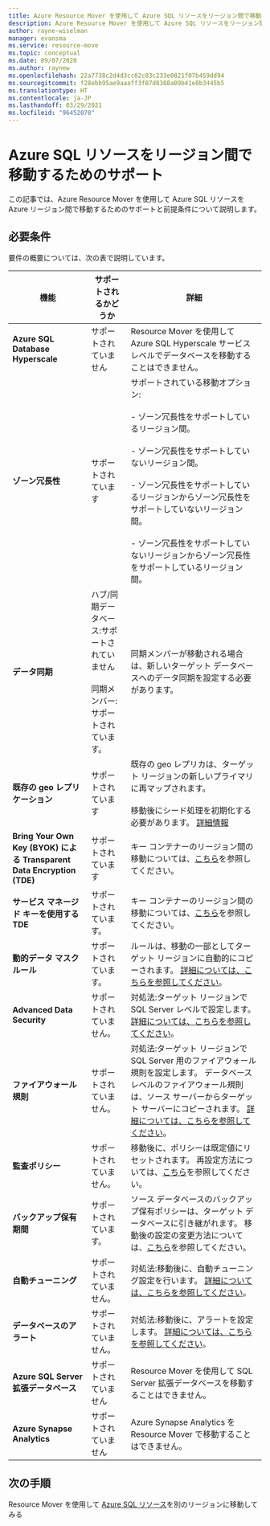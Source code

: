 ```yaml
---
title: Azure Resource Mover を使用して Azure SQL リソースをリージョン間で移動するためのサポート。
description: Azure Resource Mover を使用して Azure SQL リソースをリージョン間で移動するためのサポートを確認します。
author: rayne-wiselman
manager: evansma
ms.service: resource-move
ms.topic: conceptual
ms.date: 09/07/2020
ms.author: raynew
ms.openlocfilehash: 22a7738c2d4d3cc02c03c233e0821f07b459dd94
ms.sourcegitcommit: f28ebb95ae9aaaff3f87d8388a09b41e0b3445b5
ms.translationtype: HT
ms.contentlocale: ja-JP
ms.lasthandoff: 03/29/2021
ms.locfileid: "96452078"
---
```

# <a name="support-for-moving-azure-sql-resources-between-azure-regions"></a>Azure SQL リソースをリージョン間で移動するためのサポート

この記事では、Azure Resource Mover を使用して Azure SQL リソースを Azure リージョン間で移動するためのサポートと前提条件について説明します。

## <a name="requirements"></a>必要条件

要件の概要については、次の表で説明しています。

**機能** | **サポートされるかどうか** | **詳細**
--- | --- | ---
**Azure SQL Database Hyperscale** | サポートされていません | Resource Mover を使用して Azure SQL Hyperscale サービス レベルでデータベースを移動することはできません。
**ゾーン冗長性** | サポートされています |  サポートされている移動オプション:<br/><br/> - ゾーン冗長性をサポートしているリージョン間。<br/><br/> - ゾーン冗長性をサポートしていないリージョン間。<br/><br/> - ゾーン冗長性をサポートしているリージョンからゾーン冗長性をサポートしていないリージョン間。<br/><br/> - ゾーン冗長性をサポートしていないリージョンからゾーン冗長性をサポートしているリージョン間。 
**データ同期** | ハブ/同期データベース:サポートされていません<br/><br/> 同期メンバー:サポートされています。 | 同期メンバーが移動される場合は、新しいターゲット データベースへのデータ同期を設定する必要があります。
**既存の geo レプリケーション** | サポートされています | 既存の geo レプリカは、ターゲット リージョンの新しいプライマリに再マップされます。<br/><br/> 移動後にシード処理を初期化する必要があります。 [詳細情報](../azure-sql/database/active-geo-replication-configure-portal.md)
**Bring Your Own Key (BYOK) による Transparent Data Encryption (TDE)** | サポートされています | キー コンテナーのリージョン間の移動については、[こちら](../key-vault/general/move-region.md)を参照してください。
**サービス マネージド キーを使用する TDE** | サポートされています。 |  キー コンテナーのリージョン間の移動については、[こちら](../key-vault/general/move-region.md)を参照してください。
**動的データ マスク ルール** | サポートされています。 | ルールは、移動の一部としてターゲット リージョンに自動的にコピーされます。 [詳細については、こちらを参照してください](../azure-sql/database/dynamic-data-masking-configure-portal.md)。
**Advanced Data Security** | サポートされていません。 | 対処法:ターゲット リージョンで SQL Server レベルで設定します。 [詳細については、こちらを参照してください](../azure-sql/database/azure-defender-for-sql.md)。
**ファイアウォール規則** | サポートされていません。 | 対処法:ターゲット リージョンで SQL Server 用のファイアウォール規則を設定します。 データベースレベルのファイアウォール規則は、ソース サーバーからターゲット サーバーにコピーされます。 [詳細については、こちらを参照してください](../azure-sql/database/firewall-create-server-level-portal-quickstart.md)。
**監査ポリシー** | サポートされていません。 | 移動後に、ポリシーは既定値にリセットされます。 再設定方法については、[こちら](../azure-sql/database/auditing-overview.md)を参照してください。
**バックアップ保有期間** | サポートされています。 | ソース データベースのバックアップ保有ポリシーは、ターゲット データベースに引き継がれます。 移動後の設定の変更方法については、[こちら](../azure-sql/database/long-term-backup-retention-configure.md)を参照してください。
**自動チューニング** | サポートされていません。 | 対処法:移動後に、自動チューニング設定を行います。 [詳細については、こちらを参照してください](../azure-sql/database/automatic-tuning-enable.md)。
**データベースのアラート** | サポートされていません。 | 対処法:移動後に、アラートを設定します。 [詳細については、こちらを参照してください](../azure-sql/database/alerts-insights-configure-portal.md)。
**Azure SQL Server 拡張データベース** | サポートされていません | Resource Mover を使用して SQL Server 拡張データベースを移動することはできません。
**Azure Synapse Analytics** | サポートされていません | Azure Synapse Analytics を Resource Mover で移動することはできません。
## <a name="next-steps"></a>次の手順

Resource Mover を使用して [Azure SQL リソース](tutorial-move-region-sql.md)を別のリージョンに移動してみる